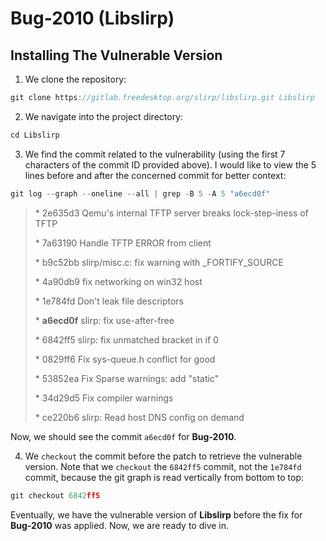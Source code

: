 # Bug-2010 (Libslirp)

## Installing The Vulnerable Version

1. We clone the repository:

```C
git clone https://gitlab.freedesktop.org/slirp/libslirp.git Libslirp
```

2. We navigate into the project directory:

```C
cd Libslirp
```

3. We find the commit related to the vulnerability (using the first 7 characters of the commit ID provided above). I would like to view the 5 lines before and after the concerned commit for better context:

```C
git log --graph --oneline --all | grep -B 5 -A 5 "a6ecd0f"
```

> \* 2e635d3 Qemu's internal TFTP server breaks lock-step-iness of TFTP
>
> \* 7a63190 Handle TFTP ERROR from client
>
> \* b9c52bb slirp/misc.c: fix warning with _FORTIFY_SOURCE
>
> \* 4a90db9 fix networking on win32 host
>
> \* 1e784fd Don't leak file descriptors
>
> \* **a6ecd0f** slirp: fix use-after-free
>
> \* 6842ff5 slirp: fix unmatched bracket in if 0
>
> \* 0829ff6 Fix sys-queue.h conflict for good
>
> \* 53852ea Fix Sparse warnings: add "static"
>
> \* 34d29d5 Fix compiler warnings
>
> \* ce220b6 slirp: Read host DNS config on demand


Now, we should see the commit `a6ecd0f` for **Bug-2010**.

4. We `checkout` the commit before the patch to retrieve the vulnerable version. Note that we `checkout` the `6842ff5` commit, not the `1e784fd` commit, because the git graph is read vertically from bottom to top:

```C
git checkout 6842ff5
```

Eventually, we have the vulnerable version of **Libslirp** before the fix for **Bug-2010** was applied. Now, we are ready to dive in.

